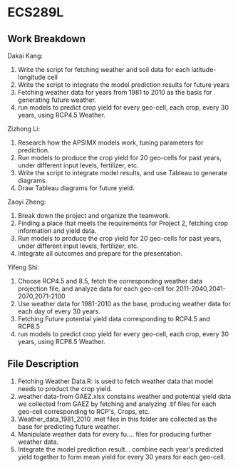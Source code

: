 # ECS289L

## Work Breakdown
Dakai Kang:
1. Write the script for fetching weather and soil data for each latitude-longitude cell
2. Write the script to integrate the model prediction results for future years
3. Fetching weather data for years from 1981 to 2010 as the basis for generating future weather.
4. run models to predict crop yield for every geo-cell, each crop, every 30 years, using RCP4.5 Weather.

Zizhong Li:
1. Research how the APSIMX models work, tuning parameters for prediction.
2. Run models to produce the crop yield for 20 geo-cells for past years, under different input levels, fertilizer, etc.
3. Write the script to integrate model results, and use Tableau to generate diagrams.
4. Draw Tableau diagrams for future yield.

Zaoyi Zheng:
1. Break down the project and organize the teamwork.
2. Finding a place that meets the requirements for Project 2, fetching crop information and yield data.
3. Run models to produce the crop yield for 20 geo-cells for past years, under different input levels, fertilizer, etc.
4. Integrate all outcomes and prepare for the presentation.

Yifeng Shi:
1. Choose RCP4.5 and 8.5, fetch the corresponding weather data projection file, and analyze data for each geo-cell for 2011-2040,2041-2070,2071-2100
2. Use weather data for 1981-2010 as the base, producing weather data for each day of every 30 years.
3. Fetching Future potential yield data corresponding to RCP4.5 and RCP8.5  
4. run models to predict crop yield for every geo-cell, each crop, every 30 years, using RCP8.5 Weather.

## File Description
1. Fetching Weather Data.R:
      is used to fetch weather data that model needs to product the crop yield.
2. weather data-from GAEZ.xlsx 
     constains weather and potential yield data we collected from GAEZ by fetching and analyzing .tif files for each geo-cell corresponding to RCP's, Crops, etc.
3. Weather_data_1981_2010 
    .met files in this folder are collected as the base for predicting future weather.
4. Manipulate weather data for every fu.... 
     files for producing further weather data.
5. Integrate the model prediction result...
     combine each year's predicted yield together to form mean yield for every 30 years for each geo-cell.
